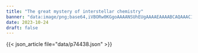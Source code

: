 ```yaml
---
title: "The great mystery of interstellar chemistry"
banner: "data:image/png;base64,iVBORw0KGgoAAAANSUhEUgAAAAEAAAABCAQAAAC1HAwCAAAAC0lEQVR42mNkYAAAAAYAAjCB0C8AAAAASUVORK5CYII="
date: 2023-10-24
draft: false
---
```


{{< json_article file="data/p74438.json" >}}